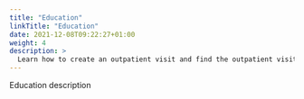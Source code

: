 ```yaml
---
title: "Education"
linkTitle: "Education"
date: 2021-12-08T09:22:27+01:00
weight: 4
description: >
  Learn how to create an outpatient visit and find the outpatient visit created previously
---
```


Education description
